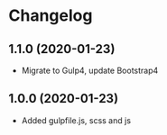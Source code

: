 Changelog
=========

## 1.1.0 (2020-01-23)
 * Migrate to Gulp4, update Bootstrap4

## 1.0.0 (2020-01-23)
 * Added gulpfile.js, scss and js